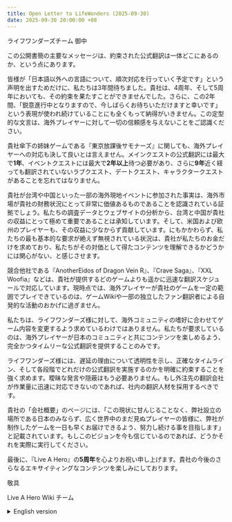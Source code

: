 ```yaml
---
title: Open Letter to LifeWonders (2025-09-30)
date: 2025-09-30 20:00:00 +08
---
```


ライフワンダーズチーム 御中

この公開書簡の主要なメッセージは、約束された公式翻訳は一体どこにあるのか、という点にあります。

皆様が「日本語以外への言語について、順次対応を行っていく予定です」という声明を出すためだけに、私たちは3年間待ちました。貴社は、4周年、そして5周年においても、その約束を果たすことができませんでした。さらに、この2年間、「鋭意進行中となりますので、今しばらくお待ちいただけますと幸いです」という表現が使われ続けていることにも全くもって納得がいきません。この定型的な文言は、海外プレイヤーに対して一切の信頼感を与えないことをご認識ください。

貴社傘下の姉妹ゲームである『東京放課後サモナーズ』に関しても、海外プレイヤーへの対応も決して良いとは言えません。メインクエストの公式翻訳には最大で**1年**、イベントクエストには最大で**2年以上**待つ必要があり、さらに**9年**近く経っても翻訳されていないラブクエスト、デートクエスト、キャラクタークエストがあることを忘れてはなりません。

貴社が台湾や中国といった一部の海外現地イベントに参加された事実は、海外市場が貴社の財務状況にとって非常に価値あるものであることを認識されている証拠でしょう。私たちの調査データとウェブサイトの分析から、台湾と中国が貴社の収益にとって極めて重要であることは承知しています。そして、米国および欧州のプレイヤーも、その収益に少なからず貢献しています。にもかかわらず、私たちの最も基本的な要求が絶えず無視されている状況は、貴社が私たちのお金だけを求めており、私たちがその対価として得たコンテンツを理解できるかどうかには関心がない、と感じさせます。

競合他社である『AnotherEidos of Dragon Vein R』、『Crave Saga』、『XXL Woofia』などは、貴社が提供するどのゲームよりも遥かに迅速な翻訳スケジュールで対応しています。現時点では、海外プレイヤーが貴社のゲームを一定の範囲でプレイできているのは、ゲームWikiや一部の独立したファン翻訳者による自発的な活動のおかげに過ぎません。

私たちは、ライフワンダーズ様に対して、海外コミュニティの嗜好に合わせてゲーム内容を変更するよう求めているわけではありません。私たちが要求しているのは、海外プレイヤーが日本のコミュニティと共にコンテンツを楽しめるよう、完全かつタイムリーな公式翻訳を提供することのみです。

ライフワンダーズ様には、遅延の理由について透明性を示し、正確なタイムライン、そして各段階でどれだけの公式翻訳を実施するのかを明確に約束することを強く求めます。曖昧な発言や隠蔽はもう必要ありません。もし外注先の翻訳会社が作業量に迅速に対応できないのであれば、社内の翻訳人材を採用するべきです。

貴社の「会社概要」のページには、「この現状に甘んじることなく、弊社設立の場所である日本のみならず、広く世界中のまだ見ぬプレイヤーの皆様に、弊社が制作したゲームを一日も早くお届けできるよう、努力し続ける事を目指します」と記載されています。もしこのビジョンを今も信じているのであれば、どうかそれを実際に実行してください。

最後に、『Live A Hero』の**5周年**を心よりお祝い申し上げます。貴社の今後のさらなるエキサイティングなコンテンツを楽しみにしております。

敬具

Live A Hero Wiki チーム

<details>
<summary>English version</summary>

Dear LifeWonders team,

The main message of this open letter is, where is the official translation you have promised us?

We have waited for 3 years just to get an official statement of “we are working on official translations”. Your company failed to fulfill that promise on the 4th anniversary, and you failed again on the 5th anniversary. Furthermore, we are completely dissatisfied that the statement “We are diligently working on this and would appreciate your patience for a little while longer” has been used continuously over the past two years. Please understand that this boilerplate language does nothing to inspire trust among overseas players.

The sister game under your company, “Tokyo Afterschool Summoners”, also isn’t treating overseas players that well either. We need to wait for up to **one year** to get official translation for Main Quests, up to **two years** or more for Event Quests, and don’t forget those Love Quests, Date Quests and Character Quests that never get translated for close to **9 years**.

Your company has participated at on-site events of some oversea countries such as Taiwan and China, surely that means your company has recognised how valuable oversea countries are to your financial sheet. We know from our survey data and website analytics that Taiwan and China are extremely important to your company’s revenue. US and European players also contributed quite significantly to that. The constant neglect to our most basic plead makes us feel like your company just wants our money, and doesn't care if we can understand what we paid for.

Your competitors like AnotherEidos of Dragon Vein R, Crave Saga and XXL Woofia all have a much faster translation schedule than all games under your company, while right now overseas players are only able to play your games to a certain extent, thanks to the voluntary work of game wiki and a few independent fan translators.

We are not asking LifeWonders to adapt the game content to suit the overseas community’s taste, we are only demanding complete and timely official translation so that we can enjoy the content together with the Japanese community.

We urge LifeWonders to provide transparency on the reason for the delay, and commit to an exact timeline and how much official translation your company will implement at each stage. No more vague statements, no more hiding. If the translation company you are outsourcing to is not capable of meeting the workload fast enough, you need to hire internal translation talent.

In your company’s About Us page, you mentioned that “we will continue to strive to deliver our games as fast as possible to players all around the world”. If you still believe in this vision, then please actually deliver it.

Lastly, we wish your company a very happy **5th anniversary** for Live A Hero. We look forward to seeing more exciting content from your company.

Yours faithfully,

Live A Hero Wiki team

</details>
